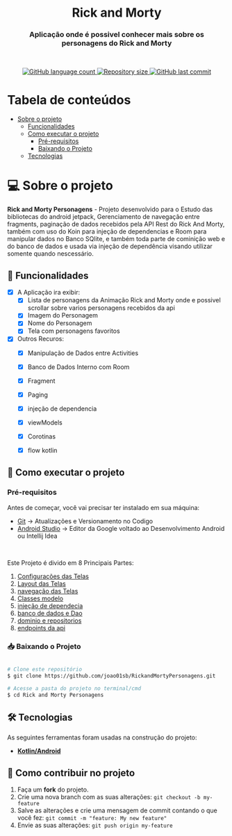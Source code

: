 <h1 align="center" id="title">Rick and Morty</h1>
<h3 align="center">
   Aplicação onde é possivel conhecer mais sobre os personagens do Rick and Morty 
</h3>

<br/>

<p align="center" id="icons">
  <a href="#icons">
    <img alt="GitHub language count" src="https://img.shields.io/github/languages/count/joao01sb/Rick_and_Morty-Personagens?color=2304D361">
  </a>
  <a href="https://github.com/guilhermePalma/RecyclerView">
    <img alt="Repository size" src="https://img.shields.io/github/repo-size/joao01sb/Rick_and_Morty-Personagens">
  </a>
  <a href="https://github.com/guilhermePalma/RecyclerView/commits/main">
    <img alt="GitHub last commit" src="https://img.shields.io/github/last-commit/joao01sb/Rick_and_Morty-Personagens">
  </a>
</p>

Tabela de conteúdos
=================
<!--ts-->
 * [Sobre o projeto](#-sobre-o-projeto)
   * [Funcionalidades](#-funcionalidades)
   * [Como executar o projeto](#-como-executar-o-projeto)
     * [Pré-requisitos](#pré-requisitos)
     * [Baixando o Projeto](#-baixando-o-projeto)
   * [Tecnologias](#-tecnologias)
<!--te-->

# 💻 Sobre o projeto

**Rick and Morty Personagens** - Projeto desenvolvido para o Estudo das bibliotecas do android jetpack, Gerenciamento de navegação entre
fragments, paginação de dados recebidos pela API Rest do Rick And Morty, também com uso do Koin para injeção de dependencias e Room para manipular dados no Banco SQlite, e também toda parte de cominição web e do banco de dados e usada via injeção de dependência visando utilizar somente quando nescessário.

## 📰 Funcionalidades

- [x] A Aplicação ira exibir:
  - [x] Lista de personagens da Animação Rick and Morty onde e possivel scrollar sobre varios personagens recebidos da api
  - [x] Imagem do Personagem
  - [x] Nome do Personagem
  - [x] Tela com personagens favoritos

- [x] Outros Recuros:
  - [X] Manipulação de Dados entre Activities
  - [X] Banco de Dados Interno com Room
  - [X] Fragment
  - [X] Paging
  - [X] injeção de dependencia
  - [X] viewModels
  - [X] Corotinas
  - [X] flow kotlin
  

## 🚀 Como executar o projeto

### Pré-requisitos

Antes de começar, você vai precisar ter instalado em sua máquina:
- [Git](https://git-scm.com) → Atualizações e Versionamento no Codigo 
- [Android Studio](https://developer.android.com/studio/) → Editor da Google voltado ao Desenvolvimento Android ou Intellij Idea

<br/>

Este Projeto é divido em 8 Principais Partes:
1. [Configurações das Telas](app/src/main/java/com/app/rickandmorty/ui)
2. [Layout das Telas](app/src/main/res/layout)
3. [navegação das Telas](app/src/main/res/navegation)
4. [Classes modelo](app/src/main/java/com/app/rickandmorty/models)
5. [injeção de dependecia](app/src/main/java/com/app/rickandmorty/di)
6. [banco de dados e Dao](app/src/main/java/com/app/rickandmorty/data)
7. [dominio e repositorios](app/src/main/java/com/app/rickandmorty/domain)
8. [endpoints da api](app/src/main/java/com/app/rickandmorty/connection)

### 📥 Baixando o Projeto

```bash

# Clone este repositório
$ git clone https://github.com/joao01sb/RickandMortyPersonagens.git

# Acesse a pasta do projeto no terminal/cmd
$ cd Rick and Morty Personagens

```


## 🛠 Tecnologias

As seguintes ferramentas foram usadas na construção do projeto:
-   **[Kotlin/Android](https://developer.android.com/kotlin?gclid=CjwKCAiA5Y6eBhAbEiwA_2ZWIaJsIyqOWs0svWNLip49qw0yd8KdsdO-l78Fntr-p09L8H_L0dtvyxoCyJoQAvD_BwE&gclsrc=aw.ds)**

## 💪 Como contribuir no projeto

1. Faça um **fork** do projeto.
2. Crie uma nova branch com as suas alterações: `git checkout -b my-feature`
3. Salve as alterações e crie uma mensagem de commit contando o que você fez: `git commit -m "feature: My new feature"`
4. Envie as suas alterações: `git push origin my-feature`





